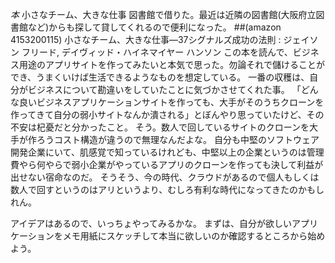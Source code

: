 *本* 小さなチーム、大きな仕事
図書館で借りた。最近は近隣の図書館(大阪府立図書館など)からも探して貸してくれるので便利になった。
 ##(amazon 4153200115)  小さなチーム、大きな仕事―37シグナルズ成功の法則 : ジェイソン フリード, デイヴィッド・ハイネマイヤー ハンソン
この本を読んで、ビジネス用途のアプリサイトを作ってみたいと本気で思った。勿論それで儲けることができ、うまくいけば生活できるようなものを想定している。
一番の収穫は、自分がビジネスについて勘違いをしていたことに気づかさせてくれた事。
「どんな良いビジネスアプリケーションサイトを作っても、大手がそのうちクローンを作ってきて自分の弱小サイトなんか潰される」とぼんやり思っていたけど、その不安は杞憂だと分かったこと。
そう。数人で回しているサイトのクローンを大手が作ろうコスト構造が違うので無理なんだよな。
自分も中堅のソフトウェア開発企業にいて、肌感覚で知っているけれども、中堅以上の企業というのは管理費やら何やらで弱小企業がやっているアプリのクローンを作っても決して利益が出せない宿命なのだ。
そうそう、今の時代、クラウドがあるので個人もしくは数人で回すというのはアリというより、むしろ有利な時代になってきたのかもしれん。

アイデアはあるので、いっちょやってみるかな。
まずは、自分が欲しいアプリケーションをメモ用紙にスケッチして本当に欲しいのか確認するところから始めよう。
